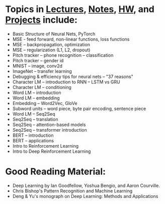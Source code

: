 # Topics in [Lectures](), [Notes](), [HW](), and [Projects](https://github.com/inespancorbo/Deep-Learning-with-Neural-Nets/tree/master/Projects) include:

- Basic Structure of Neural Nets, PyTorch
- MSE - feed forward, non-linear functions, loss functions
- MSE – backpropagation, optimization
- MSE – regularization (L1, L2, dropout)
- Pitch tracker – phone recognition – classification
- Pitch tracker – gender id
- MNIST – image, conv2d
- ImageNet – transfer learning
- Debugging & efficiency tips for neural nets – "37 reasons"
- Character LM – introduction to RNN – LSTM vs GRU
- Character LM – conditioning
- Word LM – introduction
- Word LM – embedding
- Embedding – Word2Vec, GloVe
- Subword units – word piece, byte pair encoding, sentence piece
- Word LM – Seq2Seq
- Seq2Seq – translation
- Seq2Seq – attention-based models
- Seq2Seq – transformer introduction
- BERT – introduction
- BERT – applications
- Intro to Reinforcement Learning
- Intro to Deep Reinforcement Learning

# Good Reading Material:

- Deep Learning by Ian Goodfellow, Yoshua Bengio, and Aaron Courville. 
- Chris Bishop's Pattern Recognition and Machine Learning
- Deng & Yu's monograph on Deep Learning: Methods and Applications

